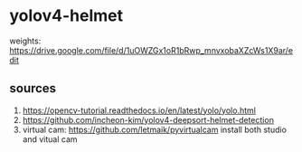 # yolov4-helmet

weights: https://drive.google.com/file/d/1uOWZGx1oR1bRwp_mnvxobaXZcWs1X9ar/edit

## sources
1. https://opencv-tutorial.readthedocs.io/en/latest/yolo/yolo.html
2. https://github.com/incheon-kim/yolov4-deepsort-helmet-detection
3. virtual cam: https://github.com/letmaik/pyvirtualcam install both studio and vitual cam